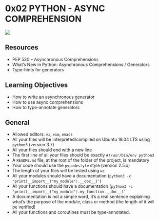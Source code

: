 # 0x02 PYTHON - ASYNC COMPREHENSION

![](https://s3.amazonaws.com/alx-intranet.hbtn.io/uploads/medias/2019/12/ee85b9f67c384e29525b.png?X-Amz-Algorithm=AWS4-HMAC-SHA256&X-Amz-Credential=AKIARDDGGGOUSBVO6H7D%2F20231010%2Fus-east-1%2Fs3%2Faws4_request&X-Amz-Date=20231010T050039Z&X-Amz-Expires=86400&X-Amz-SignedHeaders=host&X-Amz-Signature=a83149d24613df2a95f5d5e31fcaea9e3a99c6a51606a919520690000b44ffe2)

## Resources
* PEP 530 – Asynchronous Comprehensions
* What’s New in Python: Asynchronous Comprehensions / Generators
* Type-hints for generators
## Learning Objectives
* How to write an asynchronous generator
* How to use async comprehensions
* How to type-annotate generators
## General
* Allowed editors: `vi`, `vim`, `emacs`
* All your files will be interpreted/compiled on Ubuntu 18.04 LTS using `python3` (version 3.7)
* All your files should end with a new line
* The first line of all your files should be exactly `#!/usr/bin/env python3`
* A `README.md` file, at the root of the folder of the project, is mandatory
* Your code should use the `pycodestyle` style (version 2.5.x)
* The length of your files will be tested using `wc`
* All your modules should have a documentation (`python3 -c 'print(__import__("my_module").__doc__)'`)
* All your functions should have a documentation (`python3 -c 'print(__import__("my_module").my_function.__doc__)`'
* A documentation is not a simple word, it’s a real sentence explaining what’s the purpose of the module, class or method (the length of it will be verified)
* All your functions and coroutines must be type-annotated.
